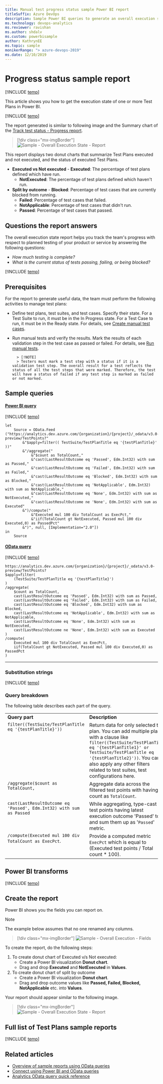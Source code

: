 ```yaml
---
title: Manual test progress status sample Power BI report
titleSuffix: Azure DevOps
description: Sample Power BI queries to generate an overall execution state or progress status of manual tests
ms.technology: devops-analytics
ms.reviewer: ravishan
ms.author: shdalv
ms.custom: powerbisample
author: KathrynEE
ms.topic: sample
monikerRange: "> azure-devops-2019"
ms.date: 12/10/2019
---
```


# Progress status sample report

[!INCLUDE [temp](../includes/version-azure-devops-cloud.md)]

This article shows you how to get the execution state of one or more Test Plans in Power BI.

[!INCLUDE [temp](includes/preview-note.md)]

The report generated is similar to following image and the Summary chart of the [Track test status - Progress report](../../test/track-test-status.md).

> [!div class="mx-imgBorder"]
> ![Sample - Overall Execution State - Report](media/odatapowerbi-overallexecution.png)

This report displays two donut charts that summarize Test Plans executed and not executed, and the status of executed Test Plans.

- **Executed vs Not executed** - **Executed**: The percentage of test plans defined which have run.  
   - **NotExecuted**: The percentage of test plans defined which haven't run.
- **Split by outcome** - **Blocked**: Percentage of test cases that are currently blocked from running.  
   - **Failed**: Percentage of test cases that failed.  
   - **NotApplicable**: Percentage of test cases that didn't run.  
   - **Passed**: Percentage of test cases that passed.

## Questions the report answers

The overall execution state report helps you track the team's progress with respect to planned testing of your product or service by answering the following questions:

- _How much testing is complete?_
- _What is the current status of tests passing, failing, or being blocked?_

[!INCLUDE [temp](includes/sample-required-reading.md)]

## Prerequisites

For the report to generate useful data, the team must perform the following activities to manage test plans:

- Define test plans, test suites, and test cases. Specify their state. For a Test Suite to run, it must be in the In Progress state. For a Test Case to run, it must be in the Ready state. For details, see [Create manual test cases](../../test/create-test-cases.md).
- Run manual tests and verify the results. Mark the results of each validation step in the test case as passed or failed. For details, see [Run manual tests](../../test/run-manual-tests.md).

      	> [!NOTE]
      	> Testers must mark a test step with a status if it is a validation test step. The overall result for a test reflects the status of all the test steps that were marked. Therefore, the test will have a status of failed if any test step is marked as failed or not marked.

## Sample queries

#### [Power BI query](#tab/powerbi/)

[!INCLUDE [temp](includes/sample-powerbi-query.md)]

```
let
    Source = OData.Feed ("https://analytics.dev.azure.com/{organization}/{project}/_odata/v3.0-preview/TestPoints?"
        &"$apply=filter(( TestSuite/TestPlanTitle eq '{testPlanTitle}' ))"
        &"/aggregate("
            &"$count as TotalCount,"
            &"cast(LastResultOutcome eq 'Passed', Edm.Int32) with sum as Passed,"
            &"cast(LastResultOutcome eq 'Failed', Edm.Int32) with sum as Failed,"
            &"cast(LastResultOutcome eq 'Blocked', Edm.Int32) with sum as Blocked,"
            &"cast(LastResultOutcome eq 'NotApplicable', Edm.Int32) with sum as NotApplicable,"
            &"cast(LastResultOutcome eq 'None', Edm.Int32) with sum as NotExecuted,"
            &"cast(LastResultOutcome ne 'None', Edm.Int32) with sum as Executed"
        &")/compute("
            &"Executed mul 100 div TotalCount as ExecPct,"
            &"iif(TotalCount gt NotExecuted, Passed mul 100 div Executed,0) as PassedPct"
        &")", null, [Implementation="2.0"])
in
    Source
```

#### [OData query](#tab/odata/)

[!INCLUDE [temp](includes/sample-odata-query.md)]

```
https://analytics.dev.azure.com/{organization}/{project}/_odata/v3.0-preview/TestPoints?
$apply=filter(
    (TestSuite/TestPlanTitle eq '{testPlanTitle}')
)
/aggregate(
    $count as TotalCount,
    cast(LastResultOutcome eq 'Passed', Edm.Int32) with sum as Passed,
    cast(LastResultOutcome eq 'Failed', Edm.Int32) with sum as Failed,
    cast(LastResultOutcome eq 'Blocked', Edm.Int32) with sum as Blocked,
    cast(LastResultOutcome eq 'NotApplicable', Edm.Int32) with sum as NotApplicable,
    cast(LastResultOutcome eq 'None', Edm.Int32) with sum as NotExecuted,
    cast(LastResultOutcome ne 'None', Edm.Int32) with sum as Executed
)
/compute(
    Executed mul 100 div TotalCount as ExecPct,
    iif(TotalCount gt NotExecuted, Passed mul 100 div Executed,0) as PassedPct
)
```

---

### Substitution strings

[!INCLUDE [temp](includes/sample-query-substitutions-3.md)]

### Query breakdown

The following table describes each part of the query.

<table width="90%">
<tbody valign="top">
<tr><td width="25%"><b>Query part</b></td><td><b>Description</b></td><tr>
<tr><td><code>filter((TestSuite/TestPlanTitle eq '{testPlanTitle}')) </code></td><td>Return data for only selected test plan. You can add multiple plans with a clause like <code>filter((TestSuite/TestPlanTitle eq '{testPlanTitle1}' or TestSuite/TestPlanTitle eq '{testPlanTitle2}'))</code>. You can also apply any other filters related to test suites, test configurations here.</td><tr>
<tr><td><code>/aggregate($count as TotalCount,</code></td><td>Aggregate data across the filtered test points with having count as <code>TotalCount</code>.</td><tr>
<tr><td><code>cast(LastResultOutcome eq 'Passed', Edm.Int32) with sum as Passed</code></td><td>While aggregating, type-cast test points having latest execution outcome 'Passed' to 1 and sum them up as '<code>Passed</code>' metric.</td><tr>
<tr><td><code>/compute(Executed mul 100 div TotalCount as ExecPct</code>.</td><td>Provide a computed metric <code>ExecPct</code> which is equal to (Executed test points / Total count * 100).</td><tr>
</tbody>
</table>

## Power BI transforms

[!INCLUDE [temp](includes/sample-test-plans-finish-query.md)]

## Create the report

Power BI shows you the fields you can report on.

> [!NOTE]  
> The example below assumes that no one renamed any columns.

> [!div class="mx-imgBorder"]
> ![Sample - Overall Execution - Fields](media/odatapowerbi-overallexecution-fields.png)

To create the report, do the following steps:

1. To create donut chart of Executed v/s Not executed:
   - Create a Power BI visualization **Donut chart**.
   - Drag and drop **Executed** and **NotExecuted** in **Values**.
2. To create donut chart of split by outcome
   - Create a Power BI visualization **Donut chart**.
   - Drag and drop outcome values like **Passed, Failed, Blocked, NotApplicable** etc. into **Values**.

Your report should appear similar to the following image.

> [!div class="mx-imgBorder"]
> ![Sample - Overall Execution State - Report](media/odatapowerbi-overallexecution.png)

## Full list of Test Plans sample reports

[!INCLUDE [temp](includes/sample-full-list-test-plans.md)]

## Related articles

- [Overview of sample reports using OData queries](/azure/devops/report/powerbi/sample-odata-overview)
- [Connect using Power BI and OData queries](/azure/devops/report/powerbi/odataquery-connect)
- [Analytics OData query quick reference](/azure/devops/report/extend-analytics/quick-ref)
